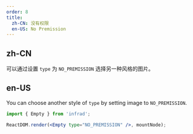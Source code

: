 ```yaml
---
order: 8
title:
  zh-CN: 没有权限
  en-US: No Premission
---
```


## zh-CN

可以通过设置 `type` 为 `NO_PREMISSION` 选择另一种风格的图片。

## en-US

You can choose another style of `type` by setting image to `NO_PREMISSION`.

```jsx
import { Empty } from 'infrad';

ReactDOM.render(<Empty type="NO_PREMISSION" />, mountNode);
```
